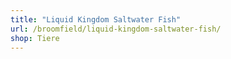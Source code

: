 ```yaml
---
title: "Liquid Kingdom Saltwater Fish"
url: /broomfield/liquid-kingdom-saltwater-fish/
shop: Tiere
---
```

